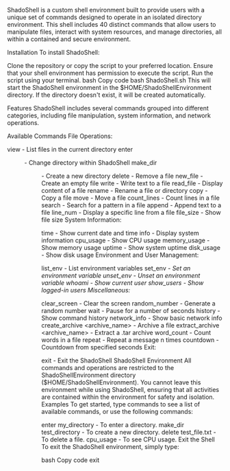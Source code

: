 ShadoShell is a custom shell environment built to provide users with a unique set of commands designed to operate in an isolated directory environment. This shell includes 40 distinct commands that allow users to manipulate files, interact with system resources, and manage directories, all within a contained and secure environment.

Installation
To install ShadoShell:

Clone the repository or copy the script to your preferred location.
Ensure that your shell environment has permission to execute the script.
Run the script using your terminal.
bash
Copy code
bash ShadoShell.sh
This will start the ShadoShell environment in the $HOME/ShadoShellEnvironment directory. If the directory doesn't exist, it will be created automatically.

Features
ShadoShell includes several commands grouped into different categories, including file manipulation, system information, and network operations.

Available Commands
File Operations:

view - List files in the current directory
enter <dir> - Change directory within ShadoShell
make_dir <dir> - Create a new directory
delete <file> - Remove a file
new_file <file> - Create an empty file
write <file> - Write text to a file
read_file <file> - Display content of a file
rename <old> <new> - Rename a file or directory
copy <src> <dest> - Copy a file
move <src> <dest> - Move a file
count_lines <file> - Count lines in a file
search <pattern> <file> - Search for a pattern in a file
append <file> - Append text to a file
line_num <file> <num> - Display a specific line from a file
file_size <file> - Show file size
System Information:

time - Show current date and time
info - Display system information
cpu_usage - Show CPU usage
memory_usage - Show memory usage
uptime - Show system uptime
disk_usage - Show disk usage
Environment and User Management:

list_env - List environment variables
set_env <var> <value> - Set an environment variable
unset_env <var> - Unset an environment variable
whoami - Show current user
show_users - Show logged-in users
Miscellaneous:

clear_screen - Clear the screen
random_number - Generate a random number
wait <seconds> - Pause for a number of seconds
history - Show command history
network_info - Show basic network info
create_archive <file> <archive_name> - Archive a file
extract_archive <archive_name> - Extract a .tar archive
word_count <file> - Count words in a file
repeat <n> <text> - Repeat a message n times
countdown <seconds> - Countdown from specified seconds
Exit:

exit - Exit the ShadoShell
ShadoShell Environment
All commands and operations are restricted to the ShadoShellEnvironment directory ($HOME/ShadoShellEnvironment).
You cannot leave this environment while using ShadoShell, ensuring that all activities are contained within the environment for safety and isolation.
Examples
To get started, type commands to see a list of available commands, or use the following commands:

enter my_directory - To enter a directory.
make_dir test_directory - To create a new directory.
delete test_file.txt - To delete a file.
cpu_usage - To see CPU usage.
Exit the Shell
To exit the ShadoShell environment, simply type:

bash
Copy code
exit
